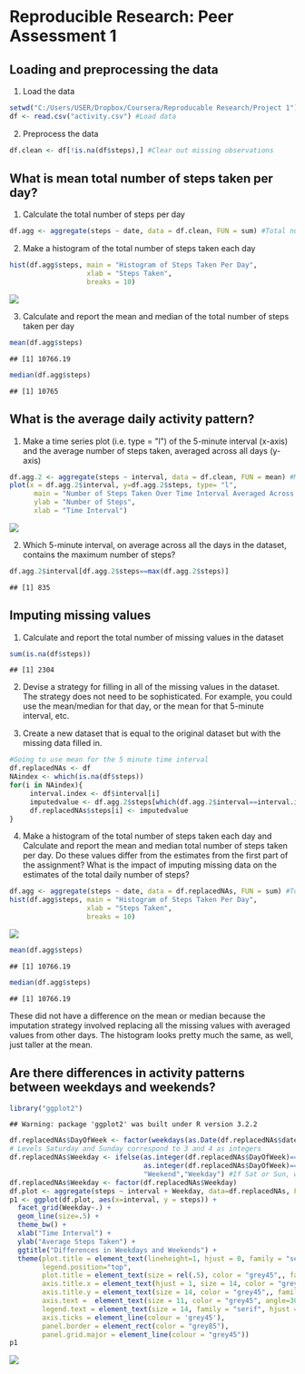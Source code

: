 # Reproducible Research: Peer Assessment 1


## Loading and preprocessing the data
1. Load the data

```r
setwd("C:/Users/USER/Dropbox/Coursera/Reproducable Research/Project 1")
df <- read.csv("activity.csv") #Load data
```

2. Preprocess the data

```r
df.clean <- df[!is.na(df$steps),] #Clear out missing observations
```

## What is mean total number of steps taken per day?

1. Calculate the total number of steps per day

```r
df.agg <- aggregate(steps ~ date, data = df.clean, FUN = sum) #Total number of steps per day
```

2. Make a histogram of the total number of steps taken each day

```r
hist(df.agg$steps, main = "Histogram of Steps Taken Per Day", 
                   xlab = "Steps Taken",
                   breaks = 10)
```

![](PA1_template_files/figure-html/unnamed-chunk-4-1.png) 

3. Calculate and report the mean and median of the total number of steps taken per day

```r
mean(df.agg$steps)
```

```
## [1] 10766.19
```

```r
median(df.agg$steps)
```

```
## [1] 10765
```


## What is the average daily activity pattern?

1. Make a time series plot (i.e. type = "l") of the 5-minute interval (x-axis) and the average number of steps taken, averaged across all days (y-axis)


```r
df.agg.2 <- aggregate(steps ~ interval, data = df.clean, FUN = mean) #Mean of number of steps by time interval
plot(x = df.agg.2$interval, y=df.agg.2$steps, type= "l",
      main = "Number of Steps Taken Over Time Interval Averaged Across Days",
      ylab = "Number of Steps",
      xlab = "Time Interval")
```

![](PA1_template_files/figure-html/unnamed-chunk-6-1.png) 

2. Which 5-minute interval, on average across all the days in the dataset, contains the maximum number of steps?


```r
df.agg.2$interval[df.agg.2$steps==max(df.agg.2$steps)] 
```

```
## [1] 835
```


## Imputing missing values
1. Calculate and report the total number of missing values in the dataset

```r
sum(is.na(df$steps))
```

```
## [1] 2304
```

2. Devise a strategy for filling in all of the missing values in the dataset. The strategy does not need to be sophisticated. For example, you could use the mean/median for that day, or the mean for that 5-minute interval, etc.

3. Create a new dataset that is equal to the original dataset but with the missing data filled in.


```r
#Going to use mean for the 5 minute time interval
df.replacedNAs <- df
NAindex <- which(is.na(df$steps))
for(i in NAindex){
     interval.index <- df$interval[i]
     imputedvalue <- df.agg.2$steps[which(df.agg.2$interval==interval.index)]
     df.replacedNAs$steps[i] <- imputedvalue
}
```

4. Make a histogram of the total number of steps taken each day and Calculate and report the mean and median total number of steps taken per day. Do these values differ from the estimates from the first part of the assignment? What is the impact of imputing missing data on the estimates of the total daily number of steps?


```r
df.agg <- aggregate(steps ~ date, data = df.replacedNAs, FUN = sum) #Total number of steps per day
hist(df.agg$steps, main = "Histogram of Steps Taken Per Day", 
                   xlab = "Steps Taken",
                   breaks = 10)
```

![](PA1_template_files/figure-html/unnamed-chunk-10-1.png) 

```r
mean(df.agg$steps)
```

```
## [1] 10766.19
```

```r
median(df.agg$steps)
```

```
## [1] 10766.19
```

These did not have a difference on the mean or median because the imputation strategy involved replacing all the missing values with averaged values from other days. The histogram looks pretty much the same, as well, just taller at the mean.

## Are there differences in activity patterns between weekdays and weekends?


```r
library("ggplot2")
```

```
## Warning: package 'ggplot2' was built under R version 3.2.2
```

```r
df.replacedNAs$DayOfWeek <- factor(weekdays(as.Date(df.replacedNAs$date)))
# Levels Saturday and Sunday correspond to 3 and 4 as integers
df.replacedNAs$Weekday <- ifelse(as.integer(df.replacedNAs$DayOfWeek)==3|
                                 as.integer(df.replacedNAs$DayOfWeek)==4,
                                 "Weekend","Weekday") #If Sat or Sun, weekday=0, else =1
df.replacedNAs$Weekday <- factor(df.replacedNAs$Weekday)
df.plot <- aggregate(steps ~ interval + Weekday, data=df.replacedNAs, FUN=mean)
p1 <- ggplot(df.plot, aes(x=interval, y = steps)) +
  facet_grid(Weekday~.) +
  geom_line(size=.5) + 
  theme_bw() +
  xlab("Time Interval") +
  ylab("Average Steps Taken") + 
  ggtitle("Differences in Weekdays and Weekends") + 
  theme(plot.title = element_text(lineheight=1, hjust = 0, family = "serif", face="bold", size = 19),
        legend.position="top",
        plot.title = element_text(size = rel(.5), color = "grey45",, family = "serif"),
        axis.title.x = element_text(hjust = 1, size = 14, color = "grey45",, family = "serif"),
        axis.title.y = element_text(size = 14, color = "grey45",, family = "serif"),
        axis.text =  element_text(size = 11, color = "grey45", angle=30, hjust=1),
        legend.text = element_text(size = 14, family = "serif", hjust = 0),
        axis.ticks = element_line(colour = 'grey45'), 
        panel.border = element_rect(color = "grey85"),
        panel.grid.major = element_line(colour = "grey45"))
p1
```

![](PA1_template_files/figure-html/unnamed-chunk-11-1.png) 
